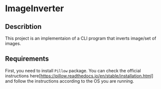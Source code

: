 # ImageInverter

## Describtion
This project is an implementaion of a CLI program that inverts image/set of images.

## Requirements
First, you need to install `Pillow` package. You can check the official instructions here[https://pillow.readthedocs.io/en/stable/installation.html] and follow the instructions according to the OS you are running.


